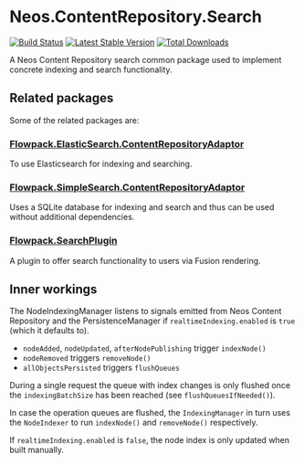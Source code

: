 # Neos.ContentRepository.Search

[![Build Status](https://travis-ci.com/neos/content-repository-search.svg)](https://travis-ci.com/neos/content-repository-search) [![Latest Stable Version](https://poser.pugx.org/neos/content-repository-search/v/stable)](https://packagist.org/packages/neos/content-repository-search) [![Total Downloads](https://poser.pugx.org/neos/content-repository-search/downloads)](https://packagist.org/packages/neos/content-repository-search)

A Neos Content Repository search common package used to implement concrete indexing and search functionality.

## Related packages

Some of the related packages are:

### [Flowpack.ElasticSearch.ContentRepositoryAdaptor](https://github.com/Flowpack/Flowpack.ElasticSearch.ContentRepositoryAdaptor/)

To use Elasticsearch for indexing and searching.

### [Flowpack.SimpleSearch.ContentRepositoryAdaptor](https://github.com/Flowpack/Flowpack.SimpleSearch.ContentRepositoryAdaptor.git)

Uses a SQLite database for indexing and search and thus can be used without additional dependencies.

### [Flowpack.SearchPlugin](https://github.com/Flowpack/Flowpack.SearchPlugin.git)

A plugin to offer search functionality to users via Fusion rendering.

## Inner workings

The NodeIndexingManager listens to signals emitted from Neos Content Repository and the PersistenceManager if
`realtimeIndexing.enabled` is `true` (which it defaults to).

- `nodeAdded`, `nodeUpdated`, `afterNodePublishing` trigger `indexNode()`
- `nodeRemoved` triggers `removeNode()`
- `allObjectsPersisted` triggers `flushQueues`

During a single request the queue with index changes is only flushed once the `indexingBatchSize`
has been reached (see `flushQueuesIfNeeded()`).

In case the operation queues are flushed, the `IndexingManager` in turn uses the `NodeIndexer`
to run `indexNode()` and `removeNode()` respectively.

If `realtimeIndexing.enabled` is `false`, the node index is only updated when built manually.
